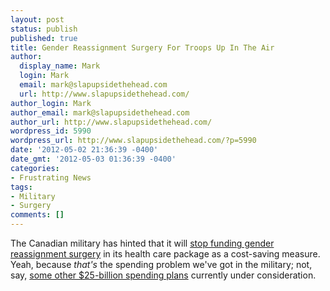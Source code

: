 ```yaml
---
layout: post
status: publish
published: true
title: Gender Reassignment Surgery For Troops Up In The Air
author:
  display_name: Mark
  login: Mark
  email: mark@slapupsidethehead.com
  url: http://www.slapupsidethehead.com/
author_login: Mark
author_email: mark@slapupsidethehead.com
author_url: http://www.slapupsidethehead.com/
wordpress_id: 5990
wordpress_url: http://www.slapupsidethehead.com/?p=5990
date: '2012-05-02 21:36:39 -0400'
date_gmt: '2012-05-03 01:36:39 -0400'
categories:
- Frustrating News
tags:
- Military
- Surgery
comments: []
---
```

The Canadian military has hinted that it will [stop funding gender reassignment surgery](http://www.cbc.ca/news/canada/story/2012/04/27/defence-viagra-transgender.html) in its health care package as a cost-saving measure. Yeah, because _that's_ the spending problem we've got in the military;  not, say, [some other $25-billion spending plans](http://www.thestar.com/news/canada/politics/article/1171155--royal-canadian-air-force-still-wants-f-35-fighter-jet-committee-hears) currently under consideration.


